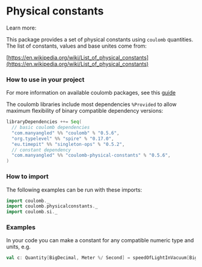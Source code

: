 # Physical constants

Learn more:

This package provides a set of physical constants using `coulomb` quantities.
The list of constants, values and base unites come from:

[https://en.wikipedia.org/wiki/List_of_physical_constants](https://en.wikipedia.org/wiki/List_of_physical_constants)

### How to use in your project

For more information on available coulomb packages, see this
[guide](../README.md#how-to-include-coulomb-in-your-project)

The coulomb libraries include most dependencies `%Provided` to allow maximum flexibility
of binary compatible dependency versions:

```scala
libraryDependencies ++= Seq(
  // basic coulomb dependencies
  "com.manyangled" %% "coulomb" % "0.5.6",
  "org.typelevel" %% "spire" % "0.17.0",
  "eu.timepit" %% "singleton-ops" % "0.5.2",
  // constant dependency
  "com.manyangled" %% "coulomb-physical-constants" % "0.5.6", 
)
```

### How to import

The following examples can be run with these imports:

```scala
import coulomb._
import coulomb.physicalconstants._
import coulomb.si._
```

### Examples

In your code you can make a constant for any compatible numeric type and units, e.g.

```scala
val c: Quantity[BigDecimal, Meter %/ Second] = speedOfLightInVacuum[BigDecimal]
```
